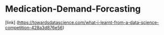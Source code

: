 # Medication-Demand-Forcasting

[link] (https://towardsdatascience.com/what-i-learnt-from-a-data-science-competition-428a3d876e56)
